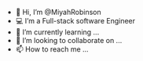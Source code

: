 - 👋 Hi, I’m @MiyahRobinson
- 💻 I’m a Full-stack software Engineer
- 🌱 I’m currently learning ...
- 💞️ I’m looking to collaborate on ...
- 📫 How to reach me ...

